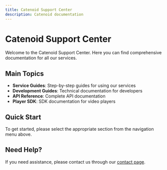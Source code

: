 ```yaml
---
title: Catenoid Support Center
description: Catenoid documentation
---
```


# Catenoid Support Center

Welcome to the Catenoid Support Center. Here you can find comprehensive documentation for all our services.

## Main Topics

- **Service Guides**: Step-by-step guides for using our services
- **Development Guides**: Technical documentation for developers
- **API Reference**: Complete API documentation
- **Player SDK**: SDK documentation for video players

## Quick Start

To get started, please select the appropriate section from the navigation menu above.

## Need Help?

If you need assistance, please contact us through our [contact page](https://www.catenoid.net/ko/contact/).
